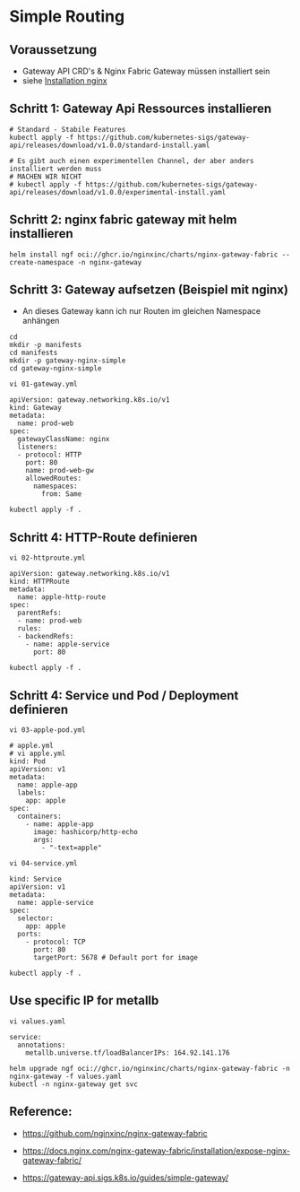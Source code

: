 # Simple Routing 

## Voraussetzung
  * Gateway API CRD's & Nginx Fabric Gateway müssen installiert sein
  * siehe [Installation nginx](/gateway-api/installation/nginx.md)

## Schritt 1: Gateway Api Ressources installieren 

```
# Standard - Stabile Features 
kubectl apply -f https://github.com/kubernetes-sigs/gateway-api/releases/download/v1.0.0/standard-install.yaml

# Es gibt auch einen experimentellen Channel, der aber anders installiert werden muss
# MACHEN WIR NICHT 
# kubectl apply -f https://github.com/kubernetes-sigs/gateway-api/releases/download/v1.0.0/experimental-install.yaml
```

## Schritt 2: nginx fabric gateway mit helm installieren 

```
helm install ngf oci://ghcr.io/nginxinc/charts/nginx-gateway-fabric --create-namespace -n nginx-gateway
```

## Schritt 3: Gateway aufsetzen (Beispiel mit nginx) 

  * An dieses Gateway kann ich nur Routen im gleichen Namespace anhängen

```
cd
mkdir -p manifests
cd manifests
mkdir -p gateway-nginx-simple 
cd gateway-nginx-simple
```

```
vi 01-gateway.yml
```

```
apiVersion: gateway.networking.k8s.io/v1
kind: Gateway
metadata:
  name: prod-web
spec:
  gatewayClassName: nginx
  listeners:
  - protocol: HTTP
    port: 80
    name: prod-web-gw
    allowedRoutes:
      namespaces:
        from: Same
```

```
kubectl apply -f .
```

## Schritt 4: HTTP-Route definieren 

```
vi 02-httproute.yml
```

```
apiVersion: gateway.networking.k8s.io/v1
kind: HTTPRoute
metadata:
  name: apple-http-route
spec:
  parentRefs:
  - name: prod-web
  rules:
  - backendRefs:
    - name: apple-service
      port: 80

```

```
kubectl apply -f .
```

## Schritt 4: Service und Pod / Deployment definieren 

```
vi 03-apple-pod.yml
```

```
# apple.yml 
# vi apple.yml 
kind: Pod
apiVersion: v1
metadata:
  name: apple-app
  labels:
    app: apple
spec:
  containers:
    - name: apple-app
      image: hashicorp/http-echo
      args:
        - "-text=apple"
```

```
vi 04-service.yml
```

```
kind: Service
apiVersion: v1
metadata:
  name: apple-service
spec:
  selector:
    app: apple
  ports:
    - protocol: TCP
      port: 80
      targetPort: 5678 # Default port for image
```

```
kubectl apply -f .
```

## Use specific IP for metallb 

```
vi values.yaml 
```

```
service:
  annotations:
    metallb.universe.tf/loadBalancerIPs: 164.92.141.176
```

```
helm upgrade ngf oci://ghcr.io/nginxinc/charts/nginx-gateway-fabric -n nginx-gateway -f values.yaml
kubectl -n nginx-gateway get svc 
```


## Reference: 

  * https://github.com/nginxinc/nginx-gateway-fabric
  * https://docs.nginx.com/nginx-gateway-fabric/installation/expose-nginx-gateway-fabric/

  * https://gateway-api.sigs.k8s.io/guides/simple-gateway/

